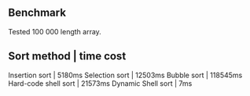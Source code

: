 ## Benchmark

Tested 100 000 length array.

Sort method          | time cost
-------------------------------
Insertion sort       | 5180ms
Selection sort       | 12503ms
Bubble sort          | 118545ms
Hard-code shell sort | 21573ms
Dynamic Shell sort   | 7ms
